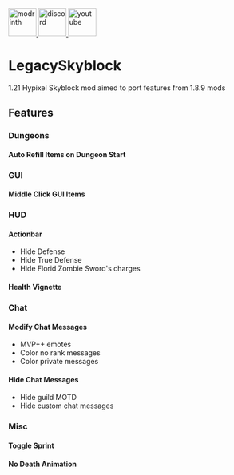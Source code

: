 <a href="https://modrinth.com/project/legacyskyblock" target="_blank" rel="nofollow">
  <img alt="modrinth" height="56" src="https://cdn.jsdelivr.net/npm/@intergrav/devins-badges@3/assets/cozy/available/modrinth_vector.svg">
</a>

<a href="https://discord.com/invite/FfzrbycDws" target="_blank" rel="nofollow">
  <img alt="discord" height="56" src="https://cdn.jsdelivr.net/npm/@intergrav/devins-badges@3/assets/cozy/social/discord-singular_vector.svg">
</a>

<a href="https://www.youtube.com/@TomekoYT" target="_blank" rel="nofollow">
  <img alt="youtube" height="56" src="https://cdn.jsdelivr.net/npm/@intergrav/devins-badges@3/assets/cozy/social/youtube-singular_vector.svg">
</a>

# LegacySkyblock

1.21 Hypixel Skyblock mod aimed to port features from 1.8.9 mods

## Features

### Dungeons

#### Auto Refill Items on Dungeon Start

### GUI

#### Middle Click GUI Items

### HUD

#### Actionbar

- Hide Defense
- Hide True Defense
- Hide Florid Zombie Sword's charges

#### Health Vignette

### Chat

#### Modify Chat Messages

- MVP++ emotes
- Color no rank messages
- Color private messages

#### Hide Chat Messages

- Hide guild MOTD
- Hide custom chat messages

### Misc

#### Toggle Sprint

#### No Death Animation